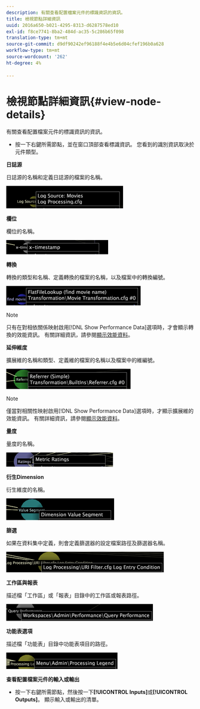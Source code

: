 ```yaml
---
description: 有關查看配置檔案元件的標識資訊的資訊。
title: 檢視節點詳細資訊
uuid: 2016a650-b021-4295-8313-d6287578ed10
exl-id: f8ce7741-8ba2-484d-ac35-5c286b65f098
translation-type: tm+mt
source-git-commit: d9df90242ef96188f4e4b5e6d04cfef196b0a628
workflow-type: tm+mt
source-wordcount: '262'
ht-degree: 4%

---
```


# 檢視節點詳細資訊{#view-node-details}

有關查看配置檔案元件的標識資訊的資訊。

* 按一下右鍵所需節點，並在窗口頂部查看標識資訊。 您看到的識別資訊取決於元件類型。

**日誌源**

日誌源的名稱和定義日誌源的檔案的名稱。

![](assets/vis_DependencyMap_LogSourceID.png)

**欄位**

欄位的名稱。

![](assets/vis_DependencyMap_FieldID.png)

**轉換**

轉換的類型和名稱、定義轉換的檔案的名稱，以及檔案中的轉換編號。

![](assets/vis_DependencyMap_TransformationID.png)

>[!NOTE]
>
>只有在對相依關係映射啟用[!DNL Show Performance Data]選項時，才會顯示轉換的效能資訊。 有關詳細資訊，請參閱[顯示效能資料](../../../../../home/c-get-started/c-admin-intrf/c-dataset-mgrs/c-dep-maps/c-disp-perf-data.md#concept-974e2bac3e184f0dab530e63aa4f5ecb)。

**延伸維度**

擴展維的名稱和類型、定義維的檔案的名稱以及檔案中的維編號。

![](assets/vis_DependencyMap_ExtendedDimensionID.png)

>[!NOTE]
>
>僅當對相關性映射啟用[!DNL Show Performance Data]選項時，才顯示擴展維的效能資訊。 有關詳細資訊，請參閱[顯示效能資料](../../../../../home/c-get-started/c-admin-intrf/c-dataset-mgrs/c-dep-maps/c-disp-perf-data.md#concept-974e2bac3e184f0dab530e63aa4f5ecb)。

**量度**

量度的名稱。

![](assets/vis_DependencyMap_MetricID.png)

**衍生Dimension**

衍生維度的名稱。

![](assets/vis_DependencyMap_DerivedDimensionID.png)

**篩選**

如果在資料集中定義，則會定義篩選器的設定檔案路徑及篩選器名稱。

![](assets/vis_DependencyMap_FilterID_Dataset.png)

**工作區與報表**

描述檔「工作區」或「報表」目錄中的工作區或報表路徑。

![](assets/vis_DependencyMap_WorkspaceID.png)

**功能表選項**

描述檔「功能表」目錄中功能表項目的路徑。

![](assets/vis_DependencyMap_MenuID.png)

**查看配置檔案元件的輸入或輸出**

* 按一下右鍵所需節點，然後按一下&#x200B;**[!UICONTROL Inputs]**&#x200B;或&#x200B;**[!UICONTROL Outputs]**。 顯示輸入或輸出的清單。
